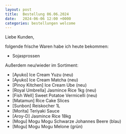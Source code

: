 ```yaml
---
layout: post
title:  Bestellung 06.06.2024
date:   2024-06-06 12:00 +0000
categories: bestellungen welcome
---
```


Liebe Kunden,

folgende frische Waren habe ich heute bekommen:
<ul>
<li>Sojasprossen</li>
</ul>

Außerdem neu/wieder im Sortiment:
<ul>
<li>[Ayuko] Ice Cream Yuzu (neu)</li>
<li>[Ayuko] Ice Cream Matcha (neu)</li>
<li>[Pinoy Kitchen] Ice Cream Ube (neu)</li>
<li>[Royal Umbrella] Jasmince Rice 1kg (neu)</li>
<li>[Fish Well] Sweet Potatoe Vermicelli (neu)</li>
<li>[Matamun] Rice Cake Slices</li>
<li>[Sunbon] Reiskocher 1L</li>
<li>[Morita] Teriyaki Sauce</li>
<li>[Aroy-D] Jasmince Rice 18kg</li>
<li>[Mogu] Mogu Mogu Schwarze Johannes Beere (blau)</li>
<li>[Mogu] Mogu Mogu Melone (grün)</li>
</ul>
